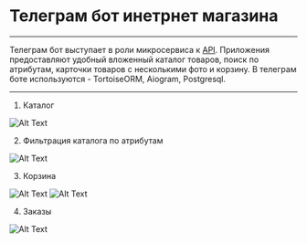 # Телеграм бот инетрнет магазина
---
Телеграм бот выступает в роли микросервиса к [API](https://github.com/Kyle-krn/TelegramShop). Приложения предоставляют удобный вложенный каталог товаров, 
поиск по атрибутам, карточки товаров с несколькими фото и корзину. В телеграм боте используются - TortoiseORM, Aiogram, Postgresql.

---
1. Каталог

![Alt Text](https://s8.gifyu.com/images/catalog-1.gif)

2. Фильтрация каталога по атрибутам

![Alt Text](https://s8.gifyu.com/images/filters_products.gif)


3. Корзина

![Alt Text](https://s8.gifyu.com/images/korzina-online-video-cutter.com.gif)
![Alt Text](https://s8.gifyu.com/images/Korzina-delivery-online-video-cutter.com.gif)




4. Заказы 

![Alt Text](https://s8.gifyu.com/images/my_deals.gif)


